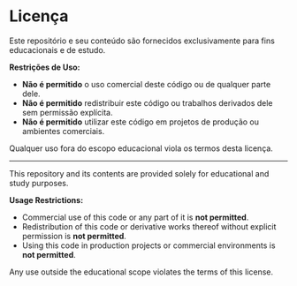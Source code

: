 # Licença

Este repositório e seu conteúdo são fornecidos exclusivamente para fins educacionais e de estudo.

**Restrições de Uso:**

*   **Não é permitido** o uso comercial deste código ou de qualquer parte dele.
*   **Não é permitido** redistribuir este código ou trabalhos derivados dele sem permissão explícita.
*   **Não é permitido** utilizar este código em projetos de produção ou ambientes comerciais.

Qualquer uso fora do escopo educacional viola os termos desta licença.

---

This repository and its contents are provided solely for educational and study purposes.

**Usage Restrictions:**

*   Commercial use of this code or any part of it is **not permitted**.
*   Redistribution of this code or derivative works thereof without explicit permission is **not permitted**.
*   Using this code in production projects or commercial environments is **not permitted**.

Any use outside the educational scope violates the terms of this license.